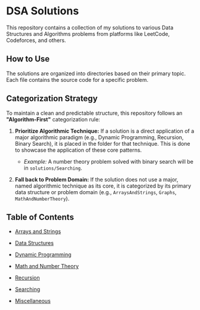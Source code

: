 # DSA Solutions

This repository contains a collection of my solutions to various Data Structures and Algorithms problems from platforms like LeetCode, Codeforces, and others.

## How to Use

The solutions are organized into directories based on their primary topic. Each file contains the source code for a specific problem.

## Categorization Strategy

To maintain a clean and predictable structure, this repository follows an **"Algorithm-First"** categorization rule:

1.  **Prioritize Algorithmic Technique:** If a solution is a direct application of a major algorithmic paradigm (e.g., Dynamic Programming, Recursion, Binary Search), it is placed in the folder for that technique. This is done to showcase the application of these core patterns.
    *   *Example:* A number theory problem solved with binary search will be in `solutions/Searching`.

2.  **Fall back to Problem Domain:** If the solution does not use a major, named algorithmic technique as its core, it is categorized by its primary data structure or problem domain (e.g., `ArraysAndStrings`, `Graphs`, `MathAndNumberTheory`).

## Table of Contents

*   [Arrays and Strings](./solutions/ArraysAndStrings)
*   [Data Structures](./solutions/DataStructures)
*   [Dynamic Programming](./solutions/DynamicProgramming)

*   [Math and Number Theory](./solutions/MathAndNumberTheory)
*   [Recursion](./solutions/Recursion)
*   [Searching](./solutions/Searching)
*   [Miscellaneous](./solutions/Miscellaneous)
